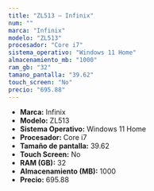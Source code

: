 ```yaml
---
title: "ZL513 — Infinix"
num: ""
marca: "Infinix"
modelo: "ZL513"
procesador: "Core i7"
sistema_operativo: "Windows 11 Home"
almacenamiento_mb: "1000"
ram_gb: "32"
tamano_pantalla: "39.62"
touch_screen: "No"
precio: "695.88"
---
```

<ul>
<li><strong>Marca:</strong> Infinix</li>
<li><strong>Modelo:</strong> ZL513</li>
<li><strong>Sistema Operativo:</strong> Windows 11 Home</li>
<li><strong>Procesador:</strong> Core i7 </li>
<li><strong>Tamaño de pantalla:</strong> 39.62</li>
<li><strong>Touch Screen:</strong> No</li>
<li><strong>RAM (GB):</strong> 32</li>
<li><strong>Almacenamiento (MB):</strong> 1000</li>
<li><strong>Precio:</strong> 695.88</li>
</ul>